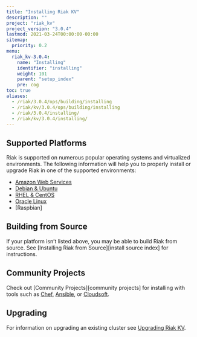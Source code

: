 ```yaml
---
title: "Installing Riak KV"
description: ""
project: "riak_kv"
project_version: "3.0.4"
lastmod: 2021-03-24T00:00:00-00:00
sitemap:
  priority: 0.2
menu:
  riak_kv-3.0.4:
    name: "Installing"
    identifier: "installing"
    weight: 101
    parent: "setup_index"
    pre: cog
toc: true
aliases:
  - /riak/3.0.4/ops/building/installing
  - /riak/kv/3.0.4/ops/building/installing
  - /riak/3.0.4/installing/
  - /riak/kv/3.0.4/installing/
---
```


[install aws]: {{<baseurl>}}riak/kv/3.0.4/setup/installing/amazon-web-services
[install debian & ubuntu]: {{<baseurl>}}riak/kv/3.0.4/setup/installing/debian-ubuntu
[install oracle linux]: {{<baseurl>}}riak/kv/3.0.4/setup/installing/oracle-linux
[install rhel & centos]: {{<baseurl>}}riak/kv/3.0.4/setup/installing/rhel-centos
[upgrade index]: {{<baseurl>}}riak/kv/3.0.4/setup/upgrading

## Supported Platforms

Riak is supported on numerous popular operating systems and virtualized
environments. The following information will help you to
properly install or upgrade Riak in one of the supported environments:

  * [Amazon Web Services][install aws]
  * [Debian & Ubuntu][install debian & ubuntu]
  * [RHEL & CentOS][install rhel & centos]
  * [Oracle Linux][install oracle linux]
  * [Raspbian]
  
## Building from Source

If your platform isn’t listed above, you may be able to build Riak from source. See [Installing Riak from Source][install source index] for instructions.

## Community Projects

Check out [Community Projects][community projects] for installing with tools such as [Chef](https://www.chef.io/chef/), [Ansible](http://www.ansible.com/), or [Cloudsoft](http://www.cloudsoftcorp.com/).

## Upgrading

For information on upgrading an existing cluster see [Upgrading Riak KV][upgrade index].


